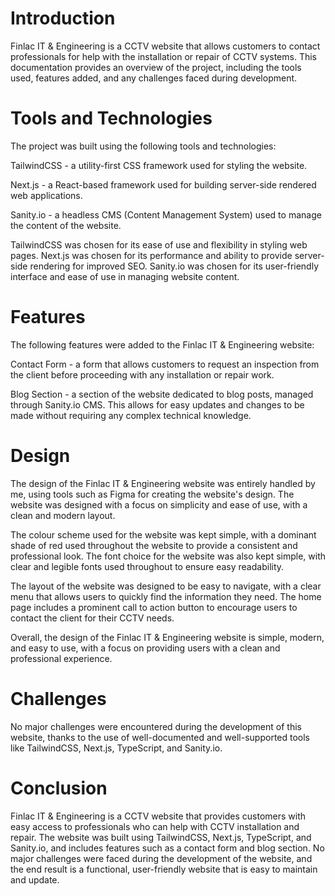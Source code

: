 # Introduction

Finlac IT & Engineering is a CCTV website that allows customers to contact professionals for help with the installation or repair of CCTV systems. This documentation provides an overview of the project, including the tools used, features added, and any challenges faced during development.

# Tools and Technologies

The project was built using the following tools and technologies:

TailwindCSS - a utility-first CSS framework used for styling the website.

Next.js - a React-based framework used for building server-side rendered web applications.

Sanity.io - a headless CMS (Content Management System) used to manage the content of the website.

TailwindCSS was chosen for its ease of use and flexibility in styling web pages. Next.js was chosen for its performance and ability to provide server-side rendering for improved SEO. Sanity.io was chosen for its user-friendly interface and ease of use in managing website content.

# Features

The following features were added to the Finlac IT & Engineering website:

Contact Form - a form that allows customers to request an inspection from the client before proceeding with any installation or repair work.

Blog Section - a section of the website dedicated to blog posts, managed through Sanity.io CMS. This allows for easy updates and changes to be made without requiring any complex technical knowledge.

# Design

The design of the Finlac IT & Engineering website was entirely handled by me, using tools such as Figma for creating the website's design. The website was designed with a focus on simplicity and ease of use, with a clean and modern layout.

The colour scheme used for the website was kept simple, with a dominant shade of red used throughout the website to provide a consistent and professional look. The font choice for the website was also kept simple, with clear and legible fonts used throughout to ensure easy readability.

The layout of the website was designed to be easy to navigate, with a clear menu that allows users to quickly find the information they need. The home page includes a prominent call to action button to encourage users to contact the client for their CCTV needs.

Overall, the design of the Finlac IT & Engineering website is simple, modern, and easy to use, with a focus on providing users with a clean and professional experience.

# Challenges

No major challenges were encountered during the development of this website, thanks to the use of well-documented and well-supported tools like TailwindCSS, Next.js, TypeScript, and Sanity.io.

# Conclusion

Finlac IT & Engineering is a CCTV website that provides customers with easy access to professionals who can help with CCTV installation and repair. The website was built using TailwindCSS, Next.js, TypeScript, and Sanity.io, and includes features such as a contact form and blog section. No major challenges were faced during the development of the website, and the end result is a functional, user-friendly website that is easy to maintain and update.
